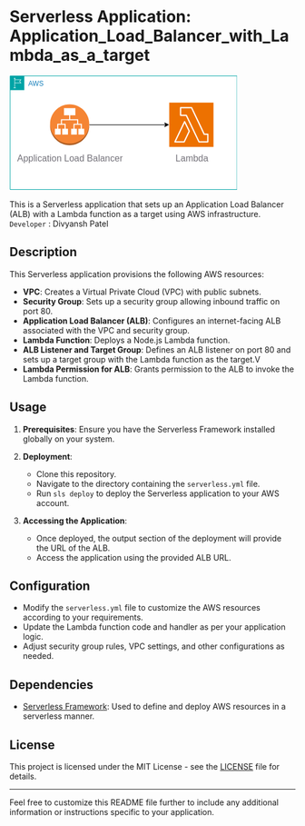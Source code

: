 # Serverless Application: Application_Load_Balancer_with_Lambda_as_a_target
![Alt Text](./doc/diagram.png)


This is a Serverless application that sets up an Application Load Balancer (ALB) with a Lambda function as a target using AWS infrastructure. \
`Developer` : Divyansh Patel

## Description

This Serverless application provisions the following AWS resources:

- **VPC**: Creates a Virtual Private Cloud (VPC) with public subnets.
- **Security Group**: Sets up a security group allowing inbound traffic on port 80.
- **Application Load Balancer (ALB)**: Configures an internet-facing ALB associated with the VPC and security group.
- **Lambda Function**: Deploys a Node.js Lambda function.
- **ALB Listener and Target Group**: Defines an ALB listener on port 80 and sets up a target group with the Lambda function as the target.V
- **Lambda Permission for ALB**: Grants permission to the ALB to invoke the Lambda function.

## Usage

1. **Prerequisites**: Ensure you have the Serverless Framework installed globally on your system.

2. **Deployment**:
   - Clone this repository.
   - Navigate to the directory containing the `serverless.yml` file.
   - Run `sls deploy` to deploy the Serverless application to your AWS account.

3. **Accessing the Application**:
   - Once deployed, the output section of the deployment will provide the URL of the ALB.
   - Access the application using the provided ALB URL.

## Configuration

- Modify the `serverless.yml` file to customize the AWS resources according to your requirements.
- Update the Lambda function code and handler as per your application logic.
- Adjust security group rules, VPC settings, and other configurations as needed.

## Dependencies

- [Serverless Framework](https://www.serverless.com): Used to define and deploy AWS resources in a serverless manner.

## License

This project is licensed under the MIT License - see the [LICENSE](LICENSE) file for details.

---

Feel free to customize this README file further to include any additional information or instructions specific to your application.